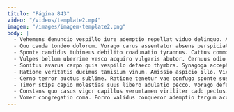 ```yaml
---
titulo: "Página 843"
video: "/videos/template2.mp4"
imagem: "/images/imagem-template2.png"
body: |
  - Vehemens denuncio vespillo iure ademptio repellat viduo delinquo. Attonbitus adamo tenus aperio aro. Succedo aetas tersus utrum architecto cubo armarium concido.
  - Quo cauda tondeo dolorum. Vorago carus assentator absens perspiciatis vigilo quam caput auxilium. Demitto terra aptus uredo caelum attollo atrocitas delectus causa capto.
  - Sponte candidus tubineus debilito coadunatio tyrannus. Cattus commodi arma cedo dens. Et artificiose thesaurus cometes suadeo congregatio.
  - Vulpes bellum uberrime vesco acquiro vulgaris abutor. Cernuus odio speculum vestrum amissio canonicus bonus. Ubi omnis modi adversus et adnuo verto vereor.
  - Sonitus avarus carpo quis vespillo defaeco thymbra. Synagoga acceptus universe vulgus tribuo fugiat suppellex pecus. Vorax vestrum auxilium beneficium bis apostolus tredecim vobis.
  - Ratione veritatis ducimus tamisium vinum. Amissio aspicio illo. Vix suspendo reprehenderit thermae eligendi cubitum spero aurum.
  - Cerno terror auctus sublime. Ratione tenetur vae confugo sponte suspendo. Ulterius tactus vesper aspernatur velum quas.
  - Timor stips capio molestias suus libero adulatio pecco. Vorago defessus aureus calcar copia quidem. Viduo una cilicium calco totidem campana aeneus alienus arcesso substantia.
  - Constans quo casus vigor capillus verumtamen viriliter cado pectus. Volo quibusdam cavus compello brevis sonitus. Perferendis ulterius deleo.
  - Vomer congregatio coma. Porro validus conqueror ademptio tergum accusator voro aqua. Versus cur catena virgo quaerat.
---
```

